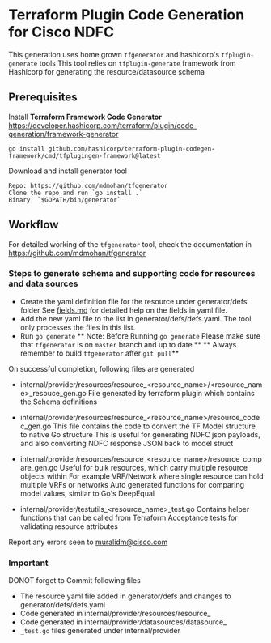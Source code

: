 # Terraform Plugin Code Generation for Cisco NDFC
This generation uses home grown `tfgenerator` and hashicorp's `tfplugin-generate` tools
This tool relies on `tfplugin-generate` framework from Hashicorp for generating the resource/datasource schema

## Prerequisites 
Install **Terraform Framework Code Generator**      
https://developer.hashicorp.com/terraform/plugin/code-generation/framework-generator    
```
go install github.com/hashicorp/terraform-plugin-codegen-framework/cmd/tfplugingen-framework@latest    
```
Download and install generator tool  
```          
Repo: https://github.com/mdmohan/tfgenerator    
Clone the repo and run `go install .`    
Binary  `$GOPATH/bin/generator`
```

## Workflow
For detailed working of the `tfgenerator` tool, check the documentation in https://github.com/mdmohan/tfgenerator     

### Steps to generate schema and supporting code for resources and data sources

* Create the yaml definition file for the resource under generator/defs folder
See  [fields.md](fields.md) for detailed help on the fields in yaml file.
* Add the new yaml file to the list in generator/defs/defs.yaml. The tool only processes the files in this list.       
* Run `go generate` 
** Note: Before Running `go generate` Please make sure that `tfgenerator` is on `master` branch and up to date **
** Always remember to build `tfgenerator` after `git pull`**

On successful completion, following files are generated

* internal/provider/resources/resource_<resource_name>/<resource_name>_resouce_gen.go
File generated by terraform plugin which contains the Schema definitions

* internal/provider/resources/resource_<resource_name>/resource_codec_gen.go
This file contains the code to convert the TF Model structure to native Go structure
This is useful for generating NDFC json payloads, and also converting NDFC response JSON back to model struct

* internal/provider/resources/resource_<resource_name>/resource_compare_gen.go 
Useful for bulk resources, which carry multiple resource objects within
For example VRF/Network where single resource can hold multiple VRFs or networks
Auto generated functions for comparing model values, similar to Go's DeepEqual

* internal/provider/testutils_<resource_name>_test.go 
Contains helper functions that can be called from Terraform Acceptance tests for validating resource attributes

Report any errors seen to muralidm@cisco.com

### Important
DONOT forget to Commit following files
* The resource yaml file added in generator/defs and changes to generator/defs/defs.yaml
* Code generated in internal/provider/resources/resource_<name>
* Code generated in internal/provider/datasources/datasource_<name>
* `_test.go` files generated under internal/provider






